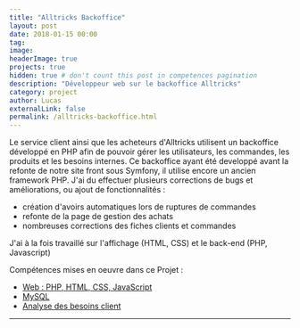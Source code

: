 ```yaml
---
title: "Alltricks Backoffice"
layout: post
date: 2018-01-15 00:00
tag:
image:
headerImage: true
projects: true
hidden: true # don't count this post in competences pagination
description: "Développeur web sur le backoffice Alltricks"
category: project
author: Lucas
externalLink: false
permalink: /alltricks-backoffice.html
---
```


Le service client ainsi que les acheteurs d'Alltricks utilisent un backoffice développé en PHP
afin de pouvoir gérer les utilisateurs, les commandes, les produits et les besoins internes.
Ce backoffice ayant été developpé avant la refonte de notre site front sous Symfony, il utilise encore
un ancien framework PHP.
J'ai du effectuer plusieurs corrections de bugs et améliorations, ou ajout de fonctionnalités :
- création d'avoirs automatiques lors de ruptures de commandes
- refonte de la page de gestion des achats
- nombreuses corrections des fiches clients et commandes

J'ai à la fois travaillé sur l'affichage (HTML, CSS) et le back-end (PHP, Javascript)

Compétences mises en oeuvre dans ce Projet :

- [Web : PHP, HTML, CSS, JavaScript]({{site.url}}/myportfolio/web)
- [MySQL]({{site.url}}/myportfolio/mysql)
- [Analyse des besoins client]({{site.url}}/myportfolio/analyse-besoin)



---